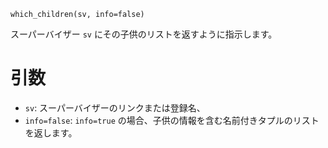 ```
which_children(sv, info=false)
```

スーパーバイザー `sv` にその子供のリストを返すように指示します。

# 引数

  * `sv`: スーパーバイザーのリンクまたは登録名、
  * `info=false`: `info=true` の場合、子供の情報を含む名前付きタプルのリストを返します。

